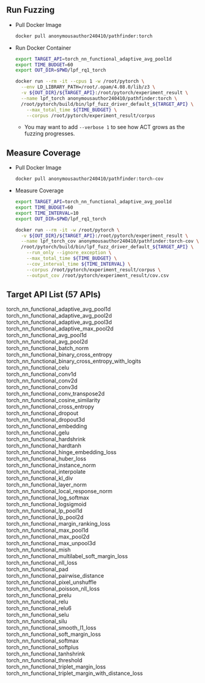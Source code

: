 ## Run Fuzzing

 - Pull Docker Image
	 ```bash
	 docker pull anonymousauthor240410/pathfinder:torch
	 ```

 - Run Docker Container
	```bash
	export TARGET_API=torch_nn_functional_adaptive_avg_pool1d
	export TIME_BUDGET=60
	export OUT_DIR=$PWD/lpf_rq1_torch
	
	docker run --rm -it --cpus 1 -w /root/pytorch \
	  --env LD_LIBRARY_PATH=/root/.opam/4.08.0/lib/z3 \
	  -v ${OUT_DIR}/${TARGET_API}:/root/pytorch/experiment_result \
	  --name lpf_torch anonymousauthor240410/pathfinder:torch \
	  /root/pytorch/build/bin/lpf_fuzz_driver_default_${TARGET_API} \
	    --max_total_time ${TIME_BUDGET} \
	    --corpus /root/pytorch/experiment_result/corpus
	```
	* You may want to add `--verbose 1` to see how ACT grows as the fuzzing progresses.

## Measure Coverage

 - Pull Docker Image
	 ```bash
	 docker pull anonymousauthor240410/pathfinder:torch-cov
	 ```

  - Measure Coverage
	```bash
	export TARGET_API=torch_nn_functional_adaptive_avg_pool1d
	export TIME_BUDGET=60
	export TIME_INTERVAL=10
	export OUT_DIR=$PWD/lpf_rq1_torch
	
	docker run --rm -it -w /root/pytorch \
	  -v ${OUT_DIR}/${TARGET_API}:/root/pytorch/experiment_result \
	  --name lpf_torch_cov anonymousauthor240410/pathfinder:torch-cov \
	  /root/pytorch/build/bin/lpf_fuzz_driver_default_${TARGET_API} \
	    --run_only --ignore_exception \
	    --max_total_time ${TIME_BUDGET} \
	    --cov_interval_time ${TIME_INTERVAL} \
	    --corpus /root/pytorch/experiment_result/corpus \
	    --output_cov /root/pytorch/experiment_result/cov.csv
  	```

## Target API List (57 APIs)

torch_nn_functional_adaptive_avg_pool1d\
torch_nn_functional_adaptive_avg_pool2d\
torch_nn_functional_adaptive_avg_pool3d\
torch_nn_functional_adaptive_max_pool2d\
torch_nn_functional_avg_pool1d\
torch_nn_functional_avg_pool2d\
torch_nn_functional_batch_norm\
torch_nn_functional_binary_cross_entropy\
torch_nn_functional_binary_cross_entropy_with_logits\
torch_nn_functional_celu\
torch_nn_functional_conv1d\
torch_nn_functional_conv2d\
torch_nn_functional_conv3d\
torch_nn_functional_conv_transpose2d\
torch_nn_functional_cosine_similarity\
torch_nn_functional_cross_entropy\
torch_nn_functional_dropout\
torch_nn_functional_dropout3d\
torch_nn_functional_embedding\
torch_nn_functional_gelu\
torch_nn_functional_hardshrink\
torch_nn_functional_hardtanh\
torch_nn_functional_hinge_embedding_loss\
torch_nn_functional_huber_loss\
torch_nn_functional_instance_norm\
torch_nn_functional_interpolate\
torch_nn_functional_kl_div\
torch_nn_functional_layer_norm\
torch_nn_functional_local_response_norm\
torch_nn_functional_log_softmax\
torch_nn_functional_logsigmoid\
torch_nn_functional_lp_pool1d\
torch_nn_functional_lp_pool2d\
torch_nn_functional_margin_ranking_loss\
torch_nn_functional_max_pool1d\
torch_nn_functional_max_pool2d\
torch_nn_functional_max_unpool3d\
torch_nn_functional_mish\
torch_nn_functional_multilabel_soft_margin_loss\
torch_nn_functional_nll_loss\
torch_nn_functional_pad\
torch_nn_functional_pairwise_distance\
torch_nn_functional_pixel_unshuffle\
torch_nn_functional_poisson_nll_loss\
torch_nn_functional_prelu\
torch_nn_functional_relu\
torch_nn_functional_relu6\
torch_nn_functional_selu\
torch_nn_functional_silu\
torch_nn_functional_smooth_l1_loss\
torch_nn_functional_soft_margin_loss\
torch_nn_functional_softmax\
torch_nn_functional_softplus\
torch_nn_functional_tanhshrink\
torch_nn_functional_threshold\
torch_nn_functional_triplet_margin_loss\
torch_nn_functional_triplet_margin_with_distance_loss
